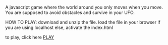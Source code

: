 A javascript game where the world around you only moves when you move.
You are supposed to avoid obstacles and survive in your UFO.


HOW TO PLAY:
download and unzip the file.
load the file in your browser if you are using localhost else, activate the index.html

to play, click here
[PLAY](https://finite.rf.gd/you-move-you-die/)
